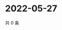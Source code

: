# 2022-05-27

共 0 条

<!-- BEGIN WEIBO -->
<!-- 最后更新时间 Fri May 27 2022 18:15:59 GMT+0800 (China Standard Time) -->

<!-- END WEIBO -->
